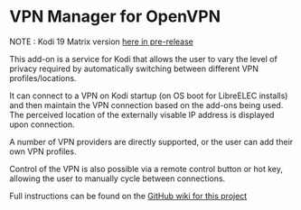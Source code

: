 VPN Manager for OpenVPN
=======================

NOTE : Kodi 19 Matrix version [here in pre-release](https://github.com/Zomboided/service.vpn.manager/releases/tag/6.9.3)

This add-on is a service for Kodi that allows the user to vary the level of
privacy required by automatically switching between different VPN
profiles/locations.

It can connect to a VPN on Kodi startup (on OS boot for LibreELEC installs) and
then maintain the VPN connection based on the add-ons being used. The perceived
location of the externally visable IP address is displayed upon connection.

A number of VPN providers are directly supported, or the user can add their own
VPN profiles.

Control of the VPN is also possible via a remote control button or hot key,
allowing the user to manually cycle between connections.

Full instructions can be found on the [GitHub wiki for this
project](https://github.com/Zomboided/service.vpn.manager/wiki)
